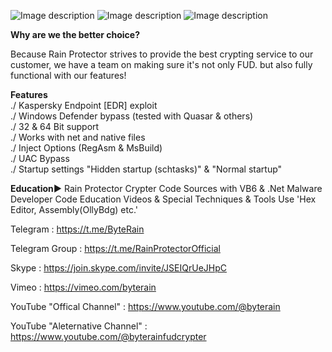![Image description](https://i.im.ge/2023/05/24/h1e6aa.Main.png)
![Image description](https://i.im.ge/2023/05/24/h1ePHy.Main2.png)
![Image description](https://i.im.ge/2023/05/24/h1e6aa.Main.png)

<b> Why are we the better choice?</b> 

Because Rain Protector strives to provide the best crypting service
to our customer, we have a team on making sure it's not only FUD.
but also fully functional with our features!

<b>Features</b><br>
./ Kaspersky Endpoint [EDR] exploit<br>
./ Windows Defender bypass (tested with Quasar & others)<br>
./ 32 & 64 Bit support<br>
./ Works with net and native files<br>
./ Inject Options (RegAsm & MsBuild)<br>
./ UAC Bypass<br>
./ Startup settings "Hidden startup (schtasks)" & "Normal startup"<br>

   <b> Education►</b> 
Rain Protector Crypter Code Sources with VB6 & .Net Malware Developer Code Education Videos & Special Techniques & Tools Use 'Hex Editor, Assembly(OllyBdg) etc.'
   <p dir="auto">Telegram : <a href="https://t.me/ByteRain" rel="nofollow">https://t.me/ByteRain</a></p>
   <p dir="auto">Telegram Group : <a href="https://t.me/RainProtectorOfficial" rel="nofollow">https://t.me/RainProtectorOfficial</a></p>
   <p dir="auto">Skype : <a href="https://join.skype.com/invite/JSEIQrUeJHpC" rel="nofollow">https://join.skype.com/invite/JSEIQrUeJHpC</a></p>
   <p dir="auto">Vimeo : <a href="https://vimeo.com/byterain" rel="nofollow">https://vimeo.com/byterain</a></p>
   <p dir="auto">YouTube "Offical Channel" : <a href="https://www.youtube.com/@byterain" rel="nofollow">https://www.youtube.com/@byterain</a></p>
   <p dir="auto">YouTube "Aleternative Channel" : <a href="https://www.youtube.com/@byterainfudcrypter" rel="nofollow">https://www.youtube.com/@byterainfudcrypter</a></p>
